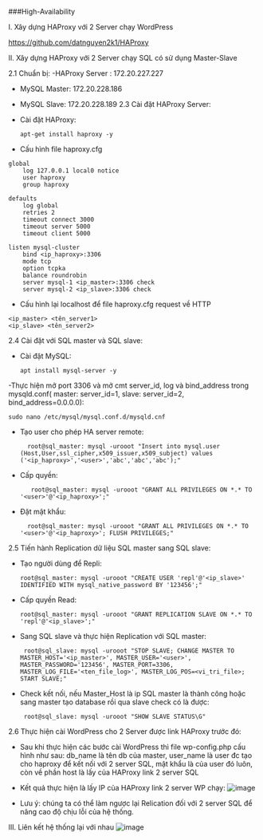 ###High-Availability

I. Xây dựng HAProxy với 2 Server chạy WordPress

  https://github.com/datnguyen2k1/HAProxy

II. Xây dựng HAProxy với 2 Server chạy SQL có sử dụng Master-Slave

  2.1 Chuẩn bị:
   -HAProxy Server : 172.20.227.227
   - MySQL Master: 	172.20.228.186
   - MySQL Slave: 172.20.228.189
  2.3 Cài đặt HAProxy Server:
   
   - Cài đặt HAProxy:
    
         apt-get install haproxy -y

   - Cấu hình file haproxy.cfg
        
    global
        log 127.0.0.1 local0 notice
        user haproxy
        group haproxy

    defaults
        log global
        retries 2
        timeout connect 3000
        timeout server 5000
        timeout client 5000

    listen mysql-cluster
        bind <ip_haproxy>:3306
        mode tcp
        option tcpka
        balance roundrobin
        server mysql-1 <ip_master>:3306 check
        server mysql-2 <ip_slave>:3306 check

   - Cấu hình lại localhost để file haproxy.cfg request về HTTP
       
       
       
    <ip_master> <tên_server1>
    <ip_slave> <tên_server2>
  
  2.4 Cài đặt với SQL master và SQL slave:
  
  - Cài đặt MySQL:
  
        apt install mysql-server -y
  
  -Thực hiện mở port 3306 và mở cmt server_id, log và bind_address trong mysqld.conf( master: server_id=1, slave: server_id=2, bind_address=0.0.0.0):
  
    sudo nano /etc/mysql/mysql.conf.d/mysqld.cnf
    
  - Tạo user cho phép HA server remote:
      
          root@sql_master: mysql -urooot "Insert into mysql.user (Host,User,ssl_cipher,x509_issuer,x509_subject) values ('<ip_haproxy>','<user>','abc','abc','abc');"
  
  - Cấp quyền:
          
           root@sql_master: mysql -urooot "GRANT ALL PRIVILEGES ON *.* TO '<user>'@'<ip_haproxy>';"
           
   - Đặt mật khẩu:
  
           root@sql_master: mysql -urooot "GRANT ALL PRIVILEGES ON *.* TO '<user>'@'<ip_haproxy>'; FLUSH PRIVILEGES;"
           
   2.5 Tiến hành Replication dữ liệu SQL master sang SQL slave:
   
   - Tạo người dùng để Repli:
   
         root@sql_master: mysql -urooot "CREATE USER 'repl'@'<ip_slave>' IDENTIFIED WITH mysql_native_password BY '123456';"
        
   - Cấp quyền Read:
   
         root@sql_master: mysql -urooot "GRANT REPLICATION SLAVE ON *.* TO 'repl'@'<ip_slave>';"
         
   - Sang SQL slave và thực hiện Replication với SQL master:
   
          root@sql_slave: mysql -urooot "STOP SLAVE; CHANGE MASTER TO MASTER_HOST='<ip_master>', MASTER_USER='<user>', MASTER_PASSWORD='123456', MASTER_PORT=3306, MASTER_LOG_FILE='<ten_file_log>', MASTER_LOG_POS=<vi_tri_file>; START SLAVE;"
          
   - Check kết nối, nếu Master_Host là ip SQL master là thành công hoặc sang master tạo database rồi qua slave check có là được:
    
          root@sql_slave: mysql -urooot "SHOW SLAVE STATUS\G"
   2.6 Thực hiện cài WordPress cho 2 Server được link HAProxy trước đó:
   
   - Sau khi thực hiện các bước cài WordPress thì file wp-config.php cấu hình như sau: db_name là tên db của master, user_name là user đc tạo cho haproxy để kết nối với 2 server SQL, mật khẩu là của user đó luôn, còn về phần host là lấy của HAProxy link 2 server SQL
   
   - Kết quả thực hiện là lấy IP của HAProxy link 2 server WP chạy:
    ![image](https://user-images.githubusercontent.com/74607192/156726131-98ea9618-e3f0-4296-b9f9-573867b973a4.png)
    
   - Lưu ý: chúng ta có thể làm ngược lại Relication đối với 2 server SQL để nâng cao độ chịu lỗi của hệ thống.
   
III. Liên kết hệ thống lại với nhau 
![image](https://user-images.githubusercontent.com/74607192/156492905-04652087-f408-49bc-870b-5f1b52bf4c9d.png)
